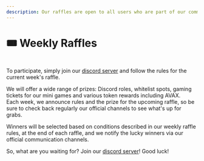 ```yaml
---
description: Our raffles are open to all users who are part of our community.
---
```


# 🎟 Weekly Raffles

\
To participate, simply join our [discord server](https://discord.com/invite/dPNE6fK4S4) and follow the rules for the current week's raffle.&#x20;

We will offer a wide range of prizes: Discord roles, whitelist spots, gaming tickets for our mini games and various token rewards including AVAX. \
Each week, we announce rules and the prize for the upcoming raffle, so be sure to check back regularly our official channels to see what's up for grabs.

Winners will be selected based on conditions described in our weekly raffle rules, at the end of each raffle, and we notify the lucky winners via our official communication channels.&#x20;

So, what are you waiting for? Join our [discord server](https://discord.com/invite/dPNE6fK4S4)! Good luck!
